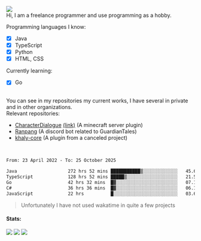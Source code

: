 ![](https://komarev.com/ghpvc/?username=iAtog&color=brightgreen) <br>
Hi, I am a freelance programmer and use programming as a hobby.<br>

Programming languages I know:
- [x] Java
- [x] TypeScript
- [x] Python
- [x] HTML, CSS

Currently learning:
- [x] Go
<br>
You can see in my repositories my current works, I have several in private and in other organizations.<br>
Relevant repositories:<br>

* [CharacterDialogue](https://github.com/iAtog/character-dialogue) [(link)](https://www.spigotmc.org/resources/95868/) (A minecraft server plugin)
* [Ranpang](https://github.com/iAtog/Ranpang) (A discord bot related to GuardianTales)
* [khaly-core](https://github.com/KhalyRPG/rpg) (A plugin from a canceled project)
<br>

<!--START_SECTION:waka-->

```txt
From: 23 April 2022 - To: 25 October 2025

Java                   272 hrs 52 mins ███████████▒░░░░░░░░░░░░░   45.68 %
TypeScript             128 hrs 52 mins █████▒░░░░░░░░░░░░░░░░░░░   21.57 %
Go                     42 hrs 32 mins  █▓░░░░░░░░░░░░░░░░░░░░░░░   07.12 %
C#                     36 hrs 36 mins  █▓░░░░░░░░░░░░░░░░░░░░░░░   06.13 %
JavaScript             22 hrs          █░░░░░░░░░░░░░░░░░░░░░░░░   03.68 %
```

<!--END_SECTION:waka-->
> Unfortunately I have not used wakatime in quite a few projects
#### Stats:
![](https://github-profile-summary-cards.vercel.app/api/cards/profile-details?username=iAtog&theme=github_dark)
![](https://github-profile-summary-cards.vercel.app/api/cards/stats?username=iAtog&theme=github_dark)
![](https://github-profile-summary-cards.vercel.app/api/cards/repos-per-language?username=iAtog&theme=github_dark) 
